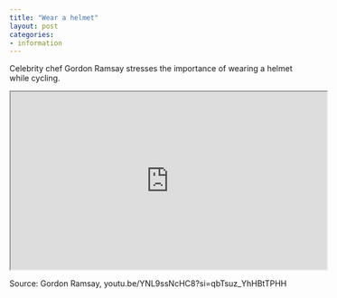 ```yaml
---
title: "Wear a helmet"
layout: post
categories:
- information
---
```


Celebrity chef Gordon Ramsay stresses the importance of wearing a helmet while cycling.

<iframe width="560" height="315" src="https://www.youtube.com/embed/YNL9ssNcHC8?si=GutwEpqnsp6YLCpC" title="Wear a helmet when cycling" allow="accelerometer; autoplay; clipboard-write; encrypted-media; gyroscope; picture-in-picture; web-share" referrerpolicy="strict-origin-when-cross-origin" allowfullscreen></iframe>

Source: Gordon Ramsay, youtu.be/YNL9ssNcHC8?si=qbTsuz_YhHBtTPHH
